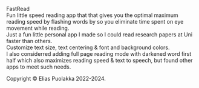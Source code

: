 FastRead  
Fun little speed reading app that that gives you the optimal maximum reading speed by flashing words by so you eliminate time spent on eye movement while reading.  
Just a fun little personal app I made so I could read research papers at Uni faster than others.  
Customize text size, text centering & font and background colors.  
I also considerred adding full page reading mode with darkened word first half which also maximizes reading speed & text to speech, but found other apps to meet such needs.  

Copyright © Elias Puolakka 2022-2024.  
